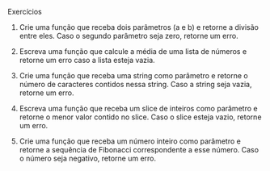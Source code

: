 Exercícios

1. Crie uma função que receba dois parâmetros (a e b) e retorne a divisão entre eles. Caso o
segundo parâmetro seja zero, retorne um erro.

2. Escreva uma função que calcule a média de uma lista de números e retorne um erro caso
a lista esteja vazia.

3. Crie uma função que receba uma string como parâmetro e retorne o número de
caracteres contidos nessa string. Caso a string seja vazia, retorne um erro.

4. Escreva uma função que receba um slice de inteiros como parâmetro e retorne o menor
valor contido no slice. Caso o slice esteja vazio, retorne um erro.

5. Crie uma função que receba um número inteiro como parâmetro e retorne a sequência
de Fibonacci correspondente a esse número. Caso o número seja negativo, retorne um
erro.

